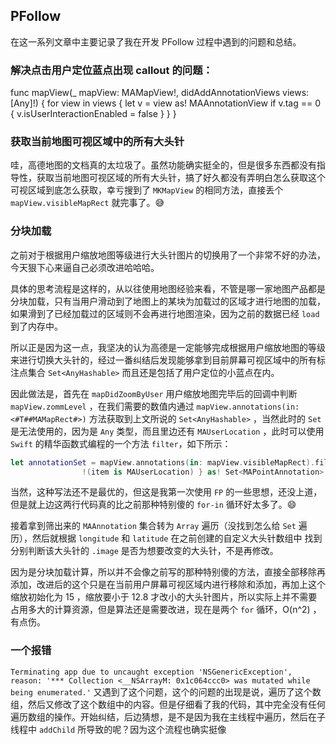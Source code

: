 ## PFollow
在这一系列文章中主要记录了我在开发 PFollow 过程中遇到的问题和总结。

### 解决点击用户定位蓝点出现 callout 的问题：
func mapView(_ mapView: MAMapView!, didAddAnnotationViews views: [Any]!) {
    for view in views {
        let v = view as! MAAnnotationView
        if v.tag == 0 {
            v.isUserInteractionEnabled = false
        }
    }
}

### 获取当前地图可视区域中的所有大头针
哇，高德地图的文档真的太垃圾了。虽然功能确实挺全的，但是很多东西都没有指导性，获取当前地图可视区域的所有大头针，搞了好久都没有弄明白怎么获取这个可视区域到底怎么获取，幸亏搜到了 `MKMapView` 的相同方法，直接丢个 `mapView.visibleMapRect` 就完事了。😅

### 分块加载
之前对于根据用户缩放地图等级进行大头针图片的切换用了一个非常不好的办法，今天狠下心来逼自己必须改进哈哈哈。

具体的思考流程是这样的，从以往使用地图经验来看，不管是哪一家地图产品都是分块加载，只有当用户滑动到了地图上的某块为加载过的区域才进行地图的加载，如果滑到了已经加载过的区域则不会再进行地图渲染，因为之前的数据已经 `load` 到了内存中。

所以正是因为这一点，我坚决的认为高德是一定能够完成根据用户缩放地图的等级来进行切换大头针的，经过一番纠结后发现能够拿到目前屏幕可视区域中的所有标注点集合 `Set<AnyHashable>` 而且还是包括了用户定位的小蓝点在内。

因此做法是，首先在 `mapDidZoomByUser` 用户缩放地图完毕后的回调中判断 `mapView.zommLevel` ，在我们需要的数值内通过 `mapView.annotations(in: <#T##MAMapRect#>)` 方法获取到上文所说的 `Set<AnyHashable>` ，当然此时的 `Set` 是无法使用的，因为是 `Any` 类型，而且里边还有 `MAUserLocation` ，此时可以使用 `Swift` 的精华函数式编程的一个方法 `filter`，如下所示：

```Swift
let annotationSet = mapView.annotations(in: mapView.visibleMapRect).filter { (item) in
                !(item is MAUserLocation) } as! Set<MAPointAnnotation>
```

当然，这种写法还不是最优的，但这是我第一次使用 `FP` 的一些思想，还没上道，但是就上边这两行代码真的比之前那种特别傻的 `for-in` 循环好太多了。😄

接着拿到筛出来的 `MAAnnotation` 集合转为 `Array` 遍历（没找到怎么给 `Set` 遍历），然后就根据 `longitude` 和 `latitude` 在之前创建的自定义大头针数组中 找到分别判断该大头针的 `.image` 是否为想要改变的大头针，不是再修改。

因为是分块加载计算，所以并不会像之前写的那种特别傻的方法，直接全部移除再添加，改进后的这个只是在当前用户屏幕可视区域内进行移除和添加，再加上这个缩放初始化为 15 ，缩放要小于 12.8 才改小的大头针图片，所以实际上并不需要占用多大的计算资源，但是算法还是需要改进，现在是两个 `for` 循环，O(n^2) ，有点伤。


### 一个报错
`Terminating app due to uncaught exception 'NSGenericException', reason: '*** Collection <__NSArrayM: 0x1c064ccc0> was mutated while being enumerated.'` 又遇到了这个问题，这个的问题的出现是说，遍历了这个数组，然后又修改了这个数组中的内容。但是仔细看了我的代码，其中完全没有任何遍历数组的操作。开始纠结，后边猜想，是不是因为我在主线程中遍历，然后在子线程中 `addChild` 所导致的呢？因为这个流程也确实挺像